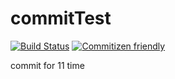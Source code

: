 # commitTest
[![Build Status](https://travis-ci.com/EastLee/commitTest.svg?branch=master)](https://travis-ci.com/EastLee/commitTest)
[![Commitizen friendly](https://img.shields.io/badge/commitizen-friendly-brightgreen.svg)](http://commitizen.github.io/cz-cli/)


commit for 11 time
